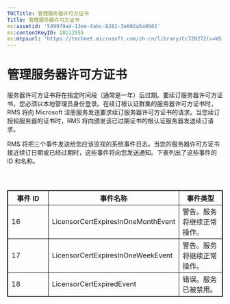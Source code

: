 ```yaml
---
TOCTitle: 管理服务器许可方证书
Title: 管理服务器许可方证书
ms:assetid: '549979ad-13ee-4abc-8281-3e002a5a9561'
ms:contentKeyID: 18112555
ms:mtpsurl: 'https://technet.microsoft.com/zh-cn/library/Cc720272(v=WS.10)'
---
```


管理服务器许可方证书
====================

服务器许可方证书将在指定时间段（通常是一年）后过期。要续订服务器许可方证书，您必须以本地管理员身份登录。在续订根认证群集的服务器许可方证书时，RMS 将向 Microsoft 注册服务发送要求续订服务器许可方证书的请求。当您续订授权服务器的证书时，RMS 将向颁发该已过期证书的根认证服务器发送续订请求。

RMS 将把三个事件发送给您应该监视的系统事件日志。当您的服务器许可方证书接近续订日期或已经过期时，这些事件将向您发送通知。下表列出了这些事件的 ID 和名称。

###  

 
<table style="border:1px solid black;">
<colgroup>
<col width="33%" />
<col width="33%" />
<col width="33%" />
</colgroup>
<thead>
<tr class="header">
<th style="border:1px solid black;" >事件 ID</th>
<th style="border:1px solid black;" >事件名称</th>
<th style="border:1px solid black;" >事件类型</th>
</tr>
</thead>
<tbody>
<tr class="odd">
<td style="border:1px solid black;">16</td>
<td style="border:1px solid black;">LicensorCertExpiresInOneMonthEvent</td>
<td style="border:1px solid black;">警告。服务将继续正常操作。</td>
</tr>
<tr class="even">
<td style="border:1px solid black;">17</td>
<td style="border:1px solid black;">LicensorCertExpiresInOneWeekEvent</td>
<td style="border:1px solid black;">警告。服务将继续正常操作。</td>
</tr>
<tr class="odd">
<td style="border:1px solid black;">18</td>
<td style="border:1px solid black;">LicensorCertExpiredEvent</td>
<td style="border:1px solid black;">错误。服务已被禁用。</td>
</tr>
</tbody>
</table>
